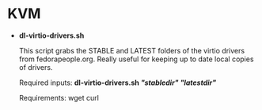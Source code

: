 # KVM
 - **dl-virtio-drivers.sh**
 
    This script grabs the STABLE and LATEST folders of the virtio drivers from fedorapeople.org. Really useful for keeping up to date local copies of drivers.
    
    Required inputs: 
    **dl-virtio-drivers.sh *"stabledir"* *"latestdir"***
    
    Requirements: wget curl
